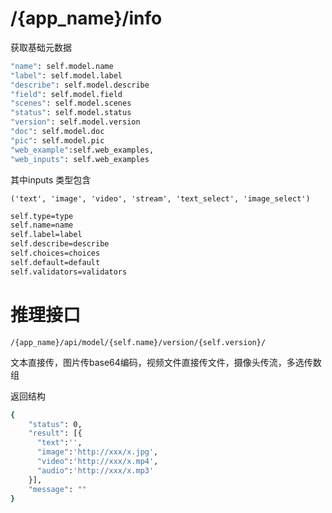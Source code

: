 
# /{app_name}/info
获取基础元数据
```bash
"name": self.model.name
"label": self.model.label
"describe": self.model.describe
"field": self.model.field
"scenes": self.model.scenes
"status": self.model.status
"version": self.model.version
"doc": self.model.doc
"pic": self.model.pic
"web_example":self.web_examples,
"web_inputs": self.web_examples
```
其中inputs 类型包含

`('text', 'image', 'video', 'stream', 'text_select', 'image_select')`
```bash
self.type=type
self.name=name
self.label=label
self.describe=describe
self.choices=choices
self.default=default
self.validators=validators
```

# 推理接口
`/{app_name}/api/model/{self.name}/version/{self.version}/`

文本直接传，图片传base64编码，视频文件直接传文件，摄像头传流，多选传数组

返回结构
```bash
{
    "status": 0,
    "result": [{
      "text":'',
      "image":'http://xxx/x.jpg',
      "video":'http://xxx/x.mp4',
      "audio":'http://xxx/x.mp3'
    }],
    "message": ""
}
```



